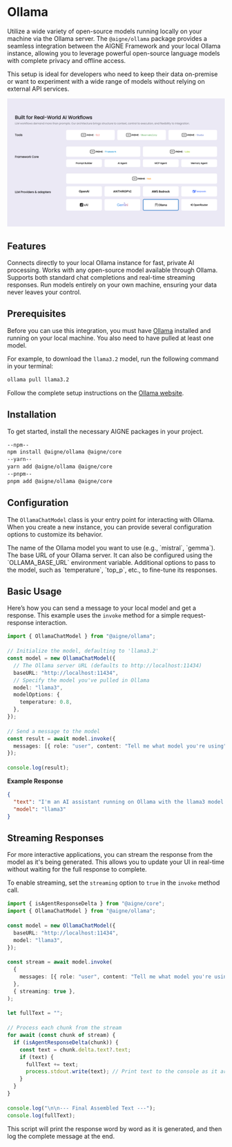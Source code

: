 # Ollama

Utilize a wide variety of open-source models running locally on your machine via the Ollama server. The `@aigne/ollama` package provides a seamless integration between the AIGNE Framework and your local Ollama instance, allowing you to leverage powerful open-source language models with complete privacy and offline access.

This setup is ideal for developers who need to keep their data on-premise or want to experiment with a wide range of models without relying on external API services.

![AIGNE Ollama Integration](https://raw.githubusercontent.com/AIGNE-io/aigne-framework/main/assets/aigne-ollama.png)

## Features

<x-cards data-columns="2">
  <x-card data-title="Direct Ollama Integration" data-icon="lucide:cpu">
    Connects directly to your local Ollama instance for fast, private AI processing.
  </x-card>
  <x-card data-title="Broad Model Support" data-icon="lucide:library">
    Works with any open-source model available through Ollama.
  </x-card>
  <x-card data-title="Chat & Streaming" data-icon="lucide:messages-square">
    Supports both standard chat completions and real-time streaming responses.
  </x-card>
  <x-card data-title="Privacy First" data-icon="lucide:lock">
    Run models entirely on your own machine, ensuring your data never leaves your control.
  </x-card>
</x-cards>

## Prerequisites

Before you can use this integration, you must have [Ollama](https://ollama.ai/) installed and running on your local machine. You also need to have pulled at least one model.

For example, to download the `llama3.2` model, run the following command in your terminal:

```bash
ollama pull llama3.2
```

Follow the complete setup instructions on the [Ollama website](https://ollama.ai/).

## Installation

To get started, install the necessary AIGNE packages in your project.

```bash Tabs
--npm--
npm install @aigne/ollama @aigne/core
--yarn--
yarn add @aigne/ollama @aigne/core
--pnpm--
pnpm add @aigne/ollama @aigne/core
```

## Configuration

The `OllamaChatModel` class is your entry point for interacting with Ollama. When you create a new instance, you can provide several configuration options to customize its behavior.

<x-field-group>
  <x-field data-name="model" data-type="string" data-default="llama3.2" data-required="false">
    <x-field-desc markdown>The name of the Ollama model you want to use (e.g., `mistral`, `gemma`).</x-field-desc>
  </x-field>
  <x-field data-name="baseURL" data-type="string" data-default="http://localhost:11434/v1" data-required="false">
    <x-field-desc markdown>The base URL of your Ollama server. It can also be configured using the `OLLAMA_BASE_URL` environment variable.</x-field-desc>
  </x-field>
  <x-field data-name="modelOptions" data-type="object" data-required="false">
    <x-field-desc markdown>Additional options to pass to the model, such as `temperature`, `top_p`, etc., to fine-tune its responses.</x-field-desc>
  </x-field>
</x-field-group>

## Basic Usage

Here’s how you can send a message to your local model and get a response. This example uses the `invoke` method for a simple request-response interaction.

```typescript Basic Chat Completion icon=logos:typescript
import { OllamaChatModel } from "@aigne/ollama";

// Initialize the model, defaulting to 'llama3.2'
const model = new OllamaChatModel({
  // The Ollama server URL (defaults to http://localhost:11434)
  baseURL: "http://localhost:11434",
  // Specify the model you've pulled in Ollama
  model: "llama3",
  modelOptions: {
    temperature: 0.8,
  },
});

// Send a message to the model
const result = await model.invoke({
  messages: [{ role: "user", content: "Tell me what model you're using" }],
});

console.log(result);
```

**Example Response**

```json
{
  "text": "I'm an AI assistant running on Ollama with the llama3 model.",
  "model": "llama3"
}
```

## Streaming Responses

For more interactive applications, you can stream the response from the model as it's being generated. This allows you to update your UI in real-time without waiting for the full response to complete.

To enable streaming, set the `streaming` option to `true` in the `invoke` method call.

```typescript Streaming Example icon=logos:typescript
import { isAgentResponseDelta } from "@aigne/core";
import { OllamaChatModel } from "@aigne/ollama";

const model = new OllamaChatModel({
  baseURL: "http://localhost:11434",
  model: "llama3",
});

const stream = await model.invoke(
  {
    messages: [{ role: "user", content: "Tell me what model you're using" }],
  },
  { streaming: true },
);

let fullText = "";

// Process each chunk from the stream
for await (const chunk of stream) {
  if (isAgentResponseDelta(chunk)) {
    const text = chunk.delta.text?.text;
    if (text) {
      fullText += text;
      process.stdout.write(text); // Print text to the console as it arrives
    }
  }
}

console.log("\n\n--- Final Assembled Text ---");
console.log(fullText);
```

This script will print the response word by word as it is generated, and then log the complete message at the end.
